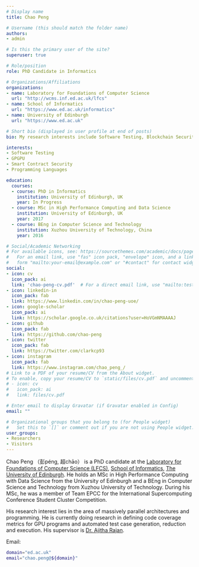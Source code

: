 ```yaml
---
# Display name
title: Chao Peng

# Username (this should match the folder name)
authors:
- admin

# Is this the primary user of the site?
superuser: true

# Role/position
role: PhD Candidate in Informatics

# Organizations/Affiliations
organizations:
- name: Laboratory for Foundations of Computer Science
  url: "http://wcms.inf.ed.ac.uk/lfcs"
- name: School of Informatics
  url: "https://www.ed.ac.uk/informatics"
- name: University of Edinburgh
  url: "https://www.ed.ac.uk"

# Short bio (displayed in user profile at end of posts)
bio: My research interests include Software Testing, Blockchain Security and Programming Languages.

interests:
- Software Testing
- GPGPU
- Smart Contract Security
- Programming Languages

education:
  courses:
  - course: PhD in Informatics
    institution: University of Edinburgh, UK
    year: In Progress
  - course: MSc in High Performance Computing and Data Science
    institution: University of Edinburgh, UK
    year: 2017
  - course: BEng in Computer Science and Technology
    institution: Xuzhou University of Technology, China
    year: 2016

# Social/Academic Networking
# For available icons, see: https://sourcethemes.com/academic/docs/page-builder/#icons
#   For an email link, use "fas" icon pack, "envelope" icon, and a link in the
#   form "mailto:your-email@example.com" or "#contact" for contact widget.
social:
- icon: cv
  icon_pack: ai
  link: 'chao-peng-cv.pdf'  # For a direct email link, use "mailto:test@example.org".
- icon: linkedin-in
  icon_pack: fab
  link: https://www.linkedin.com/in/chao-peng-uoe/
- icon: google-scholar
  icon_pack: ai
  link: https://scholar.google.co.uk/citations?user=HoVGmNMAAAAJ
- icon: github
  icon_pack: fab
  link: https://github.com/chao-peng
- icon: twitter
  icon_pack: fab
  link: https://twitter.com/clarkcp93
- icon: instagram
  icon_pack: fab
  link: https://www.instagram.com/chao_peng_/
# Link to a PDF of your resume/CV from the About widget.
# To enable, copy your resume/CV to `static/files/cv.pdf` and uncomment the lines below.
# - icon: cv
#   icon_pack: ai
#   link: files/cv.pdf

# Enter email to display Gravatar (if Gravatar enabled in Config)
email: ""

# Organizational groups that you belong to (for People widget)
#   Set this to `[]` or comment out if you are not using People widget.
user_groups:
- Researchers
- Visitors
---
```


Chao Peng （彭péng, 超chāo） is a PhD candidate at the [Laboratory for Foundations of Computer Science (LFCS)](http://wcms.inf.ed.ac.uk/lfcs), [School of Informatics](https://www.ed.ac.uk/informatics), [The University of Edinburgh](https://www.ed.ac.uk/). He holds an MSc in High Performance Computing with Data Science from the University of Edinburgh and a BEng in Computer Science and Technology from Xuzhou University of Technology. During his MSc, he was a member of Team EPCC for the International Supercomputing Conference Student Cluster Competition.

His research interest lies in the area of massively parallel architectures and programming. He is currently doing research in defining code coverage metrics for GPU programs and automated test case generation, reduction and execution. His supervisor is [Dr. Ajitha Rajan](http://homepages.inf.ed.ac.uk/arajan).

Email:
```bash
domain="ed.ac.uk"
email="chao.peng@${domain}"
```